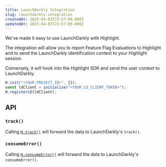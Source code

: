 ```yaml
---
title: LaunchDarkly Integration
slug: launchdarkly-integration
createdAt: 2025-04-03T23:57:09.000Z
updatedAt: 2025-04-03T23:57:09.000Z
---
```


We've made it easy to use LaunchDarkly with Highlight.

The integration will allow you to report Feature Flag Evaluations to Highlight
and to send the LaunchDarkly identification context to your Highlight session.

Conversely, it will hook into the Highlight SDK and send the user context to LaunchDarkly.

```typescript
H.init("<YOUR_PROJECT_ID>", {});
const ldClient = initialize("<YOUR_LD_CLIENT_TOKEN>");
H.registerLD(ldClient);
```

## API

### `track()`

Calling [`H.track()`](../../sdk/client.md#Htrack) will forward the data to LaunchDarkly's `track()`. 

### `consumeError()`

Calling [`H.consumeError()`](../../sdk/client.md#Hidentify) will forward the data to LaunchDarkly's `consumeError()`.
